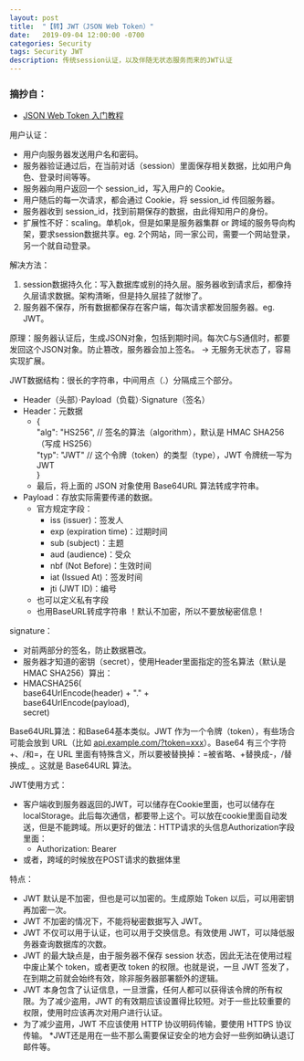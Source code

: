 ```yaml
---
layout: post
title:  "【转】JWT（JSON Web Token）"
date:   2019-09-04 12:00:00 -0700
categories: Security
tags: Security JWT
description: 传统session认证，以及伴随无状态服务而来的JWT认证
---
```

### 摘抄自：
- [JSON Web Token 入门教程](https://www.ruanyifeng.com/blog/2018/07/json_web_token-tutorial.html)

用户认证：
- 用户向服务器发送用户名和密码。
- 服务器验证通过后，在当前对话（session）里面保存相关数据，比如用户角色、登录时间等等。
- 服务器向用户返回一个 session_id，写入用户的 Cookie。
- 用户随后的每一次请求，都会通过 Cookie，将 session_id 传回服务器。
- 服务器收到 session_id，找到前期保存的数据，由此得知用户的身份。
- 扩展性不好：scaling。单机ok，但是如果是服务器集群 or 跨域的服务导向构架，要求session数据共享。eg. 2个网站，同一家公司，需要一个网站登录，另一个就自动登录。

解决方法：
1. session数据持久化：写入数据库或别的持久层。服务器收到请求后，都像持久层请求数据。架构清晰，但是持久层挂了就惨了。
2. 服务器不保存，所有数据都保存在客户端，每次请求都发回服务器。eg. JWT。

原理：服务器认证后，生成JSON对象，包括到期时间。每次C与S通信时，都要发回这个JSON对象。防止篡改，服务器会加上签名。 -> 无服务无状态了，容易实现扩展。

JWT数据结构：很长的字符串，中间用点（.）分隔成三个部分。
- Header（头部）·Payload（负载）·Signature（签名）
- Header：元数据
	- {  
	"alg": "HS256", // 签名的算法（algorithm），默认是 HMAC SHA256（写成 HS256）  
	"typ": "JWT" // 这个令牌（token）的类型（type），JWT 令牌统一写为JWT  
	}  
	- 最后，将上面的 JSON 对象使用 Base64URL 算法转成字符串。
- Payload：存放实际需要传递的数据。
	- 官方规定字段：
		- iss (issuer)：签发人
		- exp (expiration time)：过期时间
		- sub (subject)：主题
		- aud (audience)：受众
		- nbf (Not Before)：生效时间
		- iat (Issued At)：签发时间
		- jti (JWT ID)：编号
	- 也可以定义私有字段
	- 也用BaseURL转成字符串
！默认不加密，所以不要放秘密信息！

signature：
- 对前两部分的签名，防止数据篡改。
- 服务器才知道的密钥（secret），使用Header里面指定的签名算法（默认是HMAC SHA256）算出：
- HMACSHA256(  
  	base64UrlEncode(header) + "." +  
  	base64UrlEncode(payload),  
  	secret)

Base64URL算法：和Base64基本类似。JWT 作为一个令牌（token），有些场合可能会放到 URL（比如 [api.example.com/?token=xxx](http://api.example.com/?token=xxx)）。Base64 有三个字符+、/和=，在 URL 里面有特殊含义，所以要被替换掉：=被省略、+替换成-，/替换成_ 。这就是 Base64URL 算法。

JWT使用方式：
- 客户端收到服务器返回的JWT，可以储存在Cookie里面，也可以储存在localStorage。此后每次通信，都要带上这个。可以放在cookie里面自动发送，但是不能跨域。所以更好的做法：HTTP请求的头信息Authorization字段里面：
	- Authorization: Bearer <token>
- 或者，跨域的时候放在POST请求的数据体里

特点：
- JWT 默认是不加密，但也是可以加密的。生成原始 Token 以后，可以用密钥再加密一次。
- JWT 不加密的情况下，不能将秘密数据写入 JWT。
- JWT 不仅可以用于认证，也可以用于交换信息。有效使用 JWT，可以降低服务器查询数据库的次数。
- JWT 的最大缺点是，由于服务器不保存 session 状态，因此无法在使用过程中废止某个 token，或者更改 token 的权限。也就是说，一旦 JWT 签发了，在到期之前就会始终有效，除非服务器部署额外的逻辑。
- JWT 本身包含了认证信息，一旦泄露，任何人都可以获得该令牌的所有权限。为了减少盗用，JWT 的有效期应该设置得比较短。对于一些比较重要的权限，使用时应该再次对用户进行认证。
- 为了减少盗用，JWT 不应该使用 HTTP 协议明码传输，要使用 HTTPS 协议传输。
\*JWT还是用在一些不那么需要保证安全的地方会好一些例如确认退订邮件等。